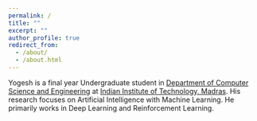```yaml
---
permalink: /
title: ""
excerpt: ""
author_profile: true
redirect_from: 
  - /about/
  - /about.html
---
```


Yogesh is a final year Undergraduate student in [Department of Computer Science and Engineering](https://www.cse.iitm.ac.in) at [Indian Institute of Technology, Madras](https://www.iitm.ac.in). His research focuses on Artificial Intelligence with Machine Learning. He primarily works in Deep Learning and Reinforcement Learning.
